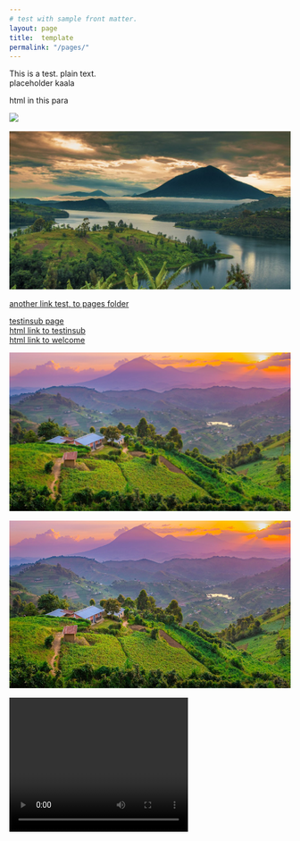 ```yaml
---
# test with sample front matter.
layout: page
title:  template
permalink: "/pages/"
---
```


This is a test.  plain text.  
placeholder kaala
<p>html in this para</p>

<img src="https://nswaswajim.github.io/lutembe/images/muhabura.jpg">

![muhabura, the guide1](images/muhabura1.jpg)


[another link test, to pages folder](/lutembe/pages/page.html)

[testinsub page](_posts/testinsub.md)<br>
<a href="_posts/testinsub.md">html link to testinsub</a><br>
<a href="_posts/welcome.markdown">html link to welcome</a>

<img src="images/muhabura.jpg"> <br>

   <img src="images/muhabura.jpg" height="300"><br>

   <video width="320" height="240" controls>
  <source src="https://nswaswajim.github.io/lutembe/images/IMG_0712.MOV" type="video/mp4">
  
  Your browser does not support the video tag.
</video>

![testimagesyntaxinmarkdn](images/muhabura.jpg)  




